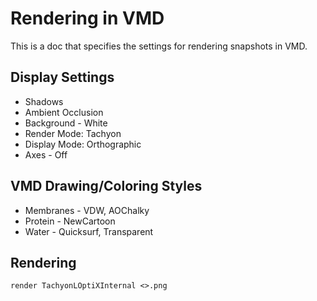 # Rendering in VMD 
This is a doc that specifies the settings for rendering snapshots in VMD.


## Display Settings 
- Shadows
- Ambient Occlusion 
- Background - White 
- Render Mode: Tachyon 
- Display Mode: Orthographic 
- Axes - Off 

## VMD Drawing/Coloring Styles
- Membranes - VDW, AOChalky
- Protein - NewCartoon 
- Water - Quicksurf, Transparent 

## Rendering 
`render TachyonLOptiXInternal <>.png`